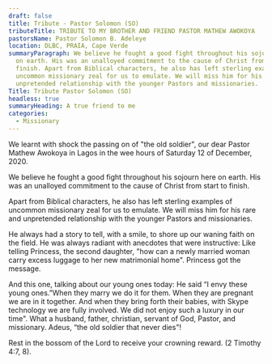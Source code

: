 ```yaml
---
draft: false
title: Tribute - Pastor Solomon (SO)
tributeTitle: TRIBUTE TO MY BROTHER AND FRIEND PASTOR MATHEW AWOKOYA
pastorsName: Pastor Solomon B. Adeleye
location: DLBC, PRAIA, Cape Verde
summaryParagraph: We believe he fought a good fight throughout his sojourn here
  on earth. His was an unalloyed commitment to the cause of Christ from start to
  finish. Apart from Biblical characters, he also has left sterling examples of
  uncommon missionary zeal for us to emulate. We will miss him for his rare and
  unpretended relationship with the younger Pastors and missionaries.
Title: Tribute Pastor Solomon (SO)
headless: true
summaryHeading: A true friend to me
categories:
  - Missionary
---
```


We learnt with shock the passing on of "the old soldier", our dear Pastor Mathew Awokoya in Lagos in the wee hours of Saturday 12 of December, 2020.

We believe he fought a good fight throughout his sojourn here on earth. His was an unalloyed commitment to the cause of Christ from start to finish.

Apart from Biblical characters, he also has left sterling examples of uncommon missionary zeal for us to emulate. We will miss him for his rare and unpretended relationship with the younger Pastors and missionaries.

He always had a story to tell, with a smile, to shore up our waning faith on the field. He was always radiant with anecdotes that were instructive: Like telling Princess, the second daughter, "how can a newly married woman carry excess luggage to her new matrimonial home". Princess got the message.

And this one, talking about our young ones today: He said “I envy these young ones.”When they marry we do it for them. When they are pregnant we are in it together. And when they bring forth their babies, with Skype technology we are fully involved. We did not enjoy such a luxury in our time".  What a husband, father, christian, servant of God, Pastor, and missionary.
Adeus, “the old soldier that never dies"!

Rest in the bossom of the Lord to receive your crowning reward. (2 Timothy 4:7, 8).
